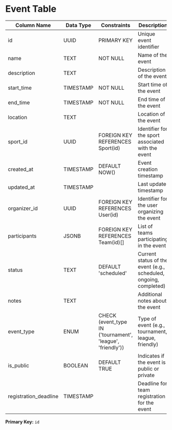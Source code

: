 # Event Table

| Column Name | Data Type | Constraints | Description |
|-------------|-----------|-------------|-------------|
| id | UUID | PRIMARY KEY | Unique event identifier |
| name | TEXT | NOT NULL | Name of the event |
| description | TEXT | | Description of the event |
| start_time | TIMESTAMP | NOT NULL | Start time of the event |
| end_time | TIMESTAMP | NOT NULL | End time of the event |
| location | TEXT | | Location of the event |
| sport_id | UUID | FOREIGN KEY REFERENCES Sport(id) | Identifier for the sport associated with the event |
| created_at | TIMESTAMP | DEFAULT NOW() | Event creation timestamp |
| updated_at | TIMESTAMP | | Last update timestamp |
| organizer_id | UUID | FOREIGN KEY REFERENCES User(id) | Identifier for the user organizing the event |
| participants | JSONB | FOREIGN KEY REFERENCES Team(id)[] | List of teams participating in the event |
| status | TEXT | DEFAULT 'scheduled' | Current status of the event (e.g., scheduled, ongoing, completed) |
| notes | TEXT | | Additional notes about the event |
| event_type | ENUM | CHECK (event_type IN ('tournament', 'league', 'friendly')) | Type of event (e.g., tournament, league, friendly) |
| is_public | BOOLEAN | DEFAULT TRUE | Indicates if the event is public or private |
| registration_deadline | TIMESTAMP | | Deadline for team registration for the event |

**Primary Key:** `id`